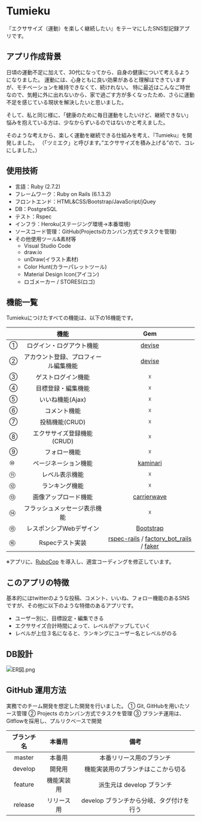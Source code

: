 # Tumieku
『エクササイズ（運動）を楽しく継続したい』をテーマにしたSNS型記録アプリです。
## アプリ作成背景
日頃の運動不足に加えて、30代になってから、自身の健康について考えるようになりました。
運動には、心身ともに良い効果があると理解はできていますが、モチベーションを維持できなくて、続けれない。
特に最近はこんなご時世なので、気軽に外に出れないから、家で過ごす方が多くなったため、さらに運動不足を感じている現状を解決したいと思いました。

そして、私と同じ様に、「健康のために毎日運動をしたいけど、継続できない」悩みを抱えている方は、少なからずいるのではないかと考えました。

そのような考えから、楽しく運動を継続できる仕組みを考え、『Tumieku』を開発しました。
（「ツミエク」と呼びます。”エクササイズを積み上げる”ので、コレにしました。）
## 使用技術

- 言語：Ruby (2.7.2)
- フレームワーク：Ruby on Rails (6.1.3.2)
- フロントエンド：HTML&CSS/Bootstrap/JavaScript/jQuey
- DB：PostgreSQL
- テスト：Rspec
- インフラ：Heroku(ステージング環境→本番環境)
- ソースコード管理：GitHub(Projectsのカンバン方式でタスクを管理)
- その他使用ツール&素材等
  - Visual Studio Code
  - draw.io
  - unDraw(イラスト素材)
  - Color Hunt(カラーパレットツール)
  - Material Design Icon(アイコン)
  - ロゴメーカー / STORES(ロゴ)

## 機能一覧

Tumiekuにつけたすべての機能は、以下の16機能です。

|  |     機能         | Gem          |
|:-|:---------------:|:--------------:|
| ① | ログイン・ログアウト機能 | [devise](https://github.com/heartcombo/devise)  |
| ② | アカウント登録、プロフィール編集機能 | [devise](https://github.com/heartcombo/devise)|
| ③ | ゲストログイン機能 | ☓|
| ④ | 目標登録・編集機能 | ☓|
| ⑤ | いいね機能(Ajax) | ☓|
| ⑥ | コメント機能 | ☓ |
| ⑦ | 投稿機能(CRUD)| ☓ |
| ⑧ | エクササイズ登録機能(CRUD)| ☓ |
| ⑨ | フォロー機能 | ☓|
| ⑩ | ページネーション機能 | [kaminari](https://github.com/kaminari/kaminari) |
| ⑪ | レベル表示機能| ☓ |
| ⑫ | ランキング機能| ☓ |
| ⑬ | 画像アップロード機能| [carrierwave](https://github.com/carrierwaveuploader/carrierwave) |
| ⑭ | フラッシュメッセージ表示機能| ☓ |
| ⑮ | レスポンシブWebデザイン| [Bootstrap](https://getbootstrap.jp/docs/4.2/layout/grid/) |
| ⑯ | Rspecテスト実装| [rspec-rails](https://github.com/rspec/rspec-rails) / [factory_bot_rails](https://github.com/thoughtbot/factory_bot_rails) / [faker](https://github.com/faker-ruby/faker) |

※アプリに、[RuboCop](https://github.com/rubocop/rubocop) を導入し、適宜コーディングを修正しています。
## このアプリの特徴

基本的にはtwitterのような投稿、コメント、いいね、フォロー機能のあるSNSですが、その他に以下のような特徴のあるアプリです。

- ユーザー別に、目標設定・編集できる
- エクササイズ合計時間によって、レベルがアップしていく
- レベルが上位３名になると、ランキングにユーザー名とレベルがのる

## DB設計
![ER図.png](https://qiita-image-store.s3.ap-northeast-1.amazonaws.com/0/923146/d69b8393-f81e-35ac-f2b9-683924f195a7.png)

## GitHub 運用方法

実務でのチーム開発を想定した開発を行いました。
① Git, GitHubを用いたソース管理
② Projects のカンバン方式でタスクを管理
③ ブランチ運用は、Gitflowを採用し、プルリクベースで開発

| ブランチ名 | 本番用 | 備考 |
| :----------: | :-------------: |:-------------: |
| master   | 本番用  | 本番リリース用のブランチ|
| develop  | 開発用  | 機能実装用のブランチはここから切る|
| feature  | 機能実装用  | 派生元は develop ブランチ|
| release | リリース用 | develop ブランチから分岐、タグ付けを行う|
